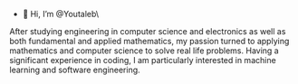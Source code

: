 - 👋 Hi, I’m @Youtaleb\\

After studying engineering in computer science and electronics as well as both fundamental and applied mathematics, my passion turned to applying mathematics and computer science to solve real life problems. Having a significant experience in coding, I am particularly interested in machine learning and software engineering.
